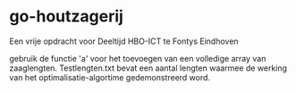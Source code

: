# go-houtzagerij
Een vrije opdracht voor Deeltijd HBO-ICT te Fontys Eindhoven

gebruik de functie 'a' voor het toevoegen van een volledige array van zaaglengten. Testlengten.txt bevat een aantal lengten waarmee de werking van het optimalisatie-algortime gedemonstreerd word.
